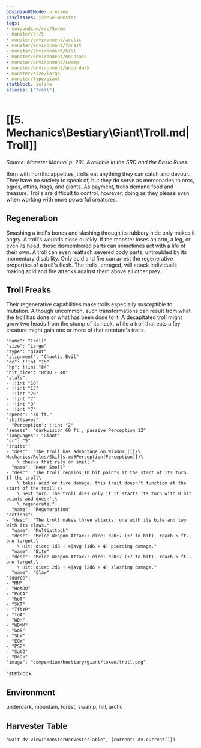 ```yaml
---
obsidianUIMode: preview
cssclasses: json5e-monster
tags:
- compendium/src/5e/mm
- monster/cr/5
- monster/environment/arctic
- monster/environment/forest
- monster/environment/hill
- monster/environment/mountain
- monster/environment/swamp
- monster/environment/underdark
- monster/size/large
- monster/type/giant
statblock: inline
aliases: ["Troll"]
---
```

# [[5. Mechanics\Bestiary\Giant\Troll.md|Troll]]
*Source: Monster Manual p. 291. Available in the SRD and the Basic Rules.*  

Born with horrific appetites, trolls eat anything they can catch and devour. They have no society to speak of, but they do serve as mercenaries to orcs, ogres, ettins, hags, and giants. As payment, trolls demand food and treasure. Trolls are difficult to control, however, doing as they please even when working with more powerful creatures.

## Regeneration

Smashing a troll's bones and slashing through its rubbery hide only makes it angry. A troll's wounds close quickly. If the monster loses an arm, a leg, or even its head, those dismembered parts can sometimes act with a life of their own. A troll can even reattach severed body parts, untroubled by its momentary disability. Only acid and fire can arrest the regenerative properties of a troll's flesh. The trolls, enraged, will attack individuals making acid and fire attacks against them above all other prey.

## Troll Freaks

Their regenerative capabilities make trolls especially susceptible to mutation. Although uncommon, such transformations can result from what the troll has done or what has been done to it. A decapitated troll might grow two heads from the stump of its neck, while a troll that eats a fey creature might gain one or more of that creature's traits.

```statblock
"name": "Troll"
"size": "Large"
"type": "giant"
"alignment": "Chaotic Evil"
"ac": !!int "15"
"hp": !!int "84"
"hit_dice": "8d10 + 40"
"stats":
- !!int "18"
- !!int "13"
- !!int "20"
- !!int "7"
- !!int "9"
- !!int "7"
"speed": "30 ft."
"skillsaves":
  "Perception": !!int "2"
"senses": "darkvision 60 ft., passive Perception 12"
"languages": "Giant"
"cr": "5"
"traits":
- "desc": "The troll has advantage on Wisdom ([[/5. Mechanics/Rules/Skills.md#Perception|Perception]])\
    \ checks that rely on smell."
  "name": "Keen Smell"
- "desc": "The troll regains 10 hit points at the start of its turn. If the troll\
    \ takes acid or fire damage, this trait doesn't function at the start of the troll's\
    \ next turn. The troll dies only if it starts its turn with 0 hit points and doesn't\
    \ regenerate."
  "name": "Regeneration"
"actions":
- "desc": "The troll makes three attacks: one with its bite and two with its claws."
  "name": "Multiattack"
- "desc": "Melee Weapon Attack: dice: d20+7 (+7 to hit), reach 5 ft., one target.\
    \ Hit: dice: 1d6 + 4|avg (1d6 + 4) piercing damage."
  "name": "Bite"
- "desc": "Melee Weapon Attack: dice: d20+7 (+7 to hit), reach 5 ft., one target.\
    \ Hit: dice: 2d6 + 4|avg (2d6 + 4) slashing damage."
  "name": "Claw"
"source":
- "MM"
- "HotDQ"
- "PotA"
- "RoT"
- "SKT"
- "TftYP"
- "ToA"
- "WDH"
- "WDMM"
- "GoS"
- "SLW"
- "EGW"
- "PSZ"
- "SatO"
- "DoDk"
"image": "compendium/bestiary/giant/token/troll.png"
```
^statblock

## Environment

underdark, mountain, forest, swamp, hill, arctic

## Harvester Table
```dataviewjs
await dv.view("monsterHarvesterTable", {current: dv.current()})
```